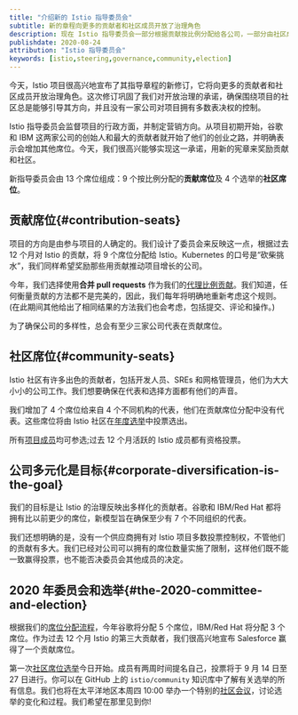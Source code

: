 ```yaml
---
title: "介绍新的 Istio 指导委员会"
subtitle: 新的章程向更多的贡献者和社区成员开放了治理角色
description: 现在 Istio 指导委员会一部分根据贡献按比例分配给各公司，一部分由社区成员选举产生。
publishdate: 2020-08-24
attribution: "Istio 指导委员会"
keywords: [istio,steering,governance,community,election]
---
```


今天，Istio 项目很高兴地宣布了其指导章程的新修订，它将向更多的贡献者和社区成员开放治理角色。这次修订巩固了我们对开放治理的承诺，确保围绕项目的社区总是能够引导其方向，并且没有一家公司对项目拥有多数表决权的控制。

Istio 指导委员会监督项目的行政方面，并制定营销方向。从项目初期开始，谷歌和 IBM 这两家公司的创始人和最大的贡献者就开始了他们的创业之路，并明确表示会增加其他席位。今天，我们很高兴能够实现这一承诺，用新的宪章来奖励贡献和社区。

新指导委员会由 13 个席位组成：9 个按比例分配的**贡献席位**及 4 个选举的**社区席位**。

## 贡献席位{#contribution-seats}

项目的方向是由参与项目的人确定的。我们设计了委员会来反映这一点，根据过去 12 个月对 Istio 的贡献，将 9 个席位分配给 Istio。Kubernetes 的口号是“砍柴挑水”，我们同样希望奖励那些用贡献推动项目增长的公司。

今年，我们选择使用**合并 pull requests** 作为我们的[代理比例贡献](https://github.com/istio/community/blob/master/steering/CONTRIBUTION-FORMULA.md)。我们知道，任何衡量贡献的方法都不是完美的，因此，我们每年将明确地重新考虑这个规则。(在此期间其他给出了相同结果的方法我们也会考虑，包括提交、评论和操作。)

为了确保公司的多样性，总会有至少三家公司代表在贡献席位。

## 社区席位{#community-seats}

Istio 社区有许多出色的贡献者，包括开发人员、SREs 和网格管理员，他们为大大小小的公司工作。我们想要确保在代表和选择方面都有他们的声音。

我们增加了 4 个席位给来自 4 个不同机构的代表，他们在贡献席位分配中没有代表。这些席位将由 Istio 社区在[年度选举](https://github.com/istio/community/tree/master/steering/elections)中投票选出。

所有[项目成员](https://github.com/istio/community/blob/master/ROLES.md#member)均可参选;过去 12 个月活跃的 Istio 成员都有资格投票。

## 公司多元化是目标{#corporate-diversification-is-the-goal}

我们的目标是让 Istio 的治理反映出多样化的贡献者。谷歌和 IBM/Red Hat 都将拥有比以前更少的席位，新模型旨在确保至少有 7 个不同组织的代表。

我们还想明确的是，没有一个供应商拥有对 Istio 项目多数投票控制权，不管他们的贡献有多大。我们已经对公司可以拥有的席位数量实施了限制，这样他们既不能一致赢得投票，也不能否决委员会其他成员的决定。

## 2020 年委员会和选举{#the-2020-committee-and-election}

根据我们的[席位分配流程](https://docs.google.com/spreadsheets/d/1Dt-h9s8G7Wyt4r16ZVqcmdWXDuCaPC0kPS21BuAfCL8/edit#gid=0)，今年谷歌将分配 5 个席位，IBM/Red Hat 将分配 3 个席位。作为过去 12 个月 Istio 的第三大贡献者，我们很高兴地宣布 Salesforce 赢得了一个贡献席位。

第一次[社区席位选举](https://github.com/istio/community/tree/master/steering/elections/2020)今日开始。成员有两周时间提名自己，投票将于 9 月 14 日至 27 日进行。你可以在 GitHub 上的 `istio/community` 知识库中了解有关选举的所有信息。我们也将在太平洋地区本周四 10:00 举办一个特别的[社区会议](http://bit.ly/istiocommunitymeet)，讨论选举的变化和过程。我们希望在那里见到你!
